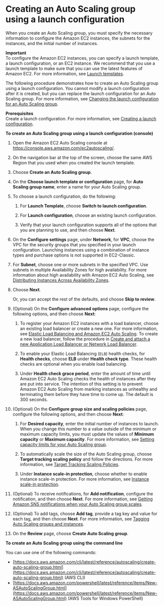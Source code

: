 # Creating an Auto Scaling group using a launch configuration<a name="create-asg"></a>

When you create an Auto Scaling group, you must specify the necessary information to configure the Amazon EC2 instances, the subnets for the instances, and the initial number of instances\.

**Important**  
To configure the Amazon EC2 instances, you can specify a launch template, a launch configuration, or an EC2 instance\. We recommend that you use a launch template to make sure that you can use the latest features of Amazon EC2\. For more information, see [Launch templates](LaunchTemplates.md)\.

The following procedure demonstrates how to create an Auto Scaling group using a launch configuration\. You cannot modify a launch configuration after it is created, but you can replace the launch configuration for an Auto Scaling group\. For more information, see [Changing the launch configuration for an Auto Scaling group](change-launch-config.md)\. 

**Prerequisites**  
Create a launch configuration\. For more information, see [Creating a launch configuration](create-launch-config.md)\.

**To create an Auto Scaling group using a launch configuration \(console\)**

1. Open the Amazon EC2 Auto Scaling console at [https://console\.aws\.amazon\.com/ec2autoscaling/](https://console.aws.amazon.com/ec2autoscaling/)\.

1. On the navigation bar at the top of the screen, choose the same AWS Region that you used when you created the launch template\.

1. Choose **Create an Auto Scaling group**\.

1. On the **Choose launch template or configuration** page, for **Auto Scaling group name**, enter a name for your Auto Scaling group\.

1. To choose a launch configuration, do the following:

   1. For **Launch Template**, choose **Switch to launch configuration**\.

   1. For **Launch configuration**, choose an existing launch configuration\.

   1. Verify that your launch configuration supports all of the options that you are planning to use, and then choose **Next**\.

1. On the **Configure settings** page, under **Network**, for **VPC**, choose the VPC for the security groups that you specified in your launch configuration\. Launching instances using a combination of instance types and purchase options is not supported in EC2\-Classic\. 

1. For **Subnet**, choose one or more subnets in the specified VPC\. Use subnets in multiple Availability Zones for high availability\. For more information about high availability with Amazon EC2 Auto Scaling, see [Distributing Instances Across Availability Zones](auto-scaling-benefits.md#arch-AutoScalingMultiAZ)\.

1. Choose **Next**\. 

   Or, you can accept the rest of the defaults, and choose **Skip to review**\. 

1. \(Optional\) On the **Configure advanced options** page, configure the following options, and then choose **Next**:

   1. To register your Amazon EC2 instances with a load balancer, choose an existing load balancer or create a new one\. For more information, see [Elastic Load Balancing and Amazon EC2 Auto Scaling](autoscaling-load-balancer.md)\. To create a new load balancer, follow the procedure in [Create and attach a new Application Load Balancer or Network Load Balancer](attach-load-balancer-asg.md#as-create-load-balancer-console)\.

   1. To enable your Elastic Load Balancing \(`ELB`\) health checks, for **Health checks**, choose **ELB** under **Health check type**\. These health checks are optional when you enable load balancing\. 

   1. Under **Health check grace period**, enter the amount of time until Amazon EC2 Auto Scaling checks the health of instances after they are put into service\. The intention of this setting is to prevent Amazon EC2 Auto Scaling from marking instances as unhealthy and terminating them before they have time to come up\. The default is 300 seconds\.

1. \(Optional\) On the **Configure group size and scaling policies** page, configure the following options, and then choose **Next**:

   1. For **Desired capacity**, enter the initial number of instances to launch\. When you change this number to a value outside of the minimum or maximum capacity limits, you must update the values of **Minimum capacity** or **Maximum capacity**\. For more information, see [Setting capacity limits for your Auto Scaling group](asg-capacity-limits.md)\.

   1. To automatically scale the size of the Auto Scaling group, choose **Target tracking scaling policy** and follow the directions\. For more information, see [Target Tracking Scaling Policies](as-scaling-target-tracking.md#policy-creating-scalingpolicies-console)\.

   1. Under **Instance scale\-in protection**, choose whether to enable instance scale\-in protection\. For more information, see [Instance scale\-in protection](as-instance-termination.md#instance-protection)\.

1. \(Optional\) To receive notifications, for **Add notification**, configure the notification, and then choose **Next**\. For more information, see [Getting Amazon SNS notifications when your Auto Scaling group scales](ASGettingNotifications.md)\.

1. \(Optional\) To add tags, choose **Add tag**, provide a tag key and value for each tag, and then choose **Next**\. For more information, see [Tagging Auto Scaling groups and instances](autoscaling-tagging.md)\.

1. On the **Review** page, choose **Create Auto Scaling group**\.

**To create an Auto Scaling group using the command line**

You can use one of the following commands:
+ [https://docs.aws.amazon.com/cli/latest/reference/autoscaling/create-auto-scaling-group.html](https://docs.aws.amazon.com/cli/latest/reference/autoscaling/create-auto-scaling-group.html) \(AWS CLI\)
+ [https://docs.aws.amazon.com/powershell/latest/reference/items/New-ASAutoScalingGroup.html](https://docs.aws.amazon.com/powershell/latest/reference/items/New-ASAutoScalingGroup.html) \(AWS Tools for Windows PowerShell\)